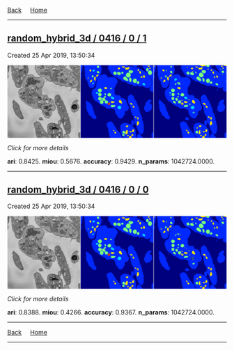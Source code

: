
[Back](..)&nbsp;&nbsp;&nbsp;&nbsp;&nbsp;[Home](https://leapmanlab.github.io/snapshots)

---

<div class="summary"><a href="1"><h2>random_hybrid_3d / 0416 / 0 / 1</h2></a><p>Created 25 Apr 2019, 13:50:34
</p><a href="1"><img src="1/media/summary.png" align="center"></a><p>
<i>Click for more details</i>
</p></div>

**ari**: 0.8425. **miou**: 0.5676. **accuracy**: 0.9429. **n_params**: 1042724.0000. 

---

<div class="summary"><a href="0"><h2>random_hybrid_3d / 0416 / 0 / 0</h2></a><p>Created 25 Apr 2019, 13:50:34
</p><a href="0"><img src="0/media/summary.png" align="center"></a><p>
<i>Click for more details</i>
</p></div>

**ari**: 0.8388. **miou**: 0.4266. **accuracy**: 0.9367. **n_params**: 1042724.0000. 

---

[Back](..)&nbsp;&nbsp;&nbsp;&nbsp;&nbsp;[Home](https://leapmanlab.github.io/snapshots)

---